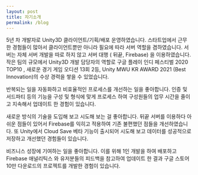 ```yaml
---
layout: post
title: 자기소개
permalink: /blog
---
```



5년 차 개발자로 Unity3D 클라이언트/기획/배포 운영하였습니다. 스타트업에서 근무 한 경험들이 많아서 클라이언트뿐만 아니라 필요에 따라 서버 역할을 겸하였습니다. 서버는 자체 서버 개발을 따로 하지 않고 서버 대행 ( 뒤끝, Firebase) 을 이용하였습니다. 작은 팀의 규모에서 Unity3D 개발 담당자의 역할로 구글 플레이 인디 페스티벌 2020 TOP10 , 새로운 경기 게임 오디션 13회 2등, Unity MWU KR AWARD 2021 (Best Innovation)의 수상 경력을 쌓을 수 있었습니다.

반복되는 일을 자동화하고 비효율적인 프로세스를 개선하는 일을 좋아합니다. 인증 및 서드파티 등의 기능을 구성 및 형식에 맞게 프로세스 하여 구성원들의 업무 시간을 줄이고 지속해서 업데이트 한 경험이 있습니다.

새로운 방식의 기술을 도입해 보고 시도해 보는 걸 좋아합니다. 뒤끝 서버를 이용하다 아쉬운 점들이 있어서 Firebase를 익히고 적용하여 기존 불편했던 점들을 개선하였습니다. 또 Unity에서 Cloud Save 베타 기능이 출시되어 시도해 보고 데이터를 성공적으로 저장하고 개선했던 경험들이 있습니다.

비즈니스 성장에 기여하는 일을 좋아합니다. 이를 위해 1인 개발을 하여 배포하고 Firebase 애널리틱스 와 유저분들의 피드백을 참고하여 업데이트 한 결과 구글 스토어 10만 다운로드의 프로젝트를 개발한 경험이 있습니다.